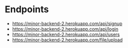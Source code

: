 # Endpoints

- https://minor-backend-2.herokuapp.com/api/signup
- https://minor-backend-2.herokuapp.com/api/login
- https://minor-backend-2.herokuapp.com/api/users
- https://minor-backend-2.herokuapp.com/file/upload
